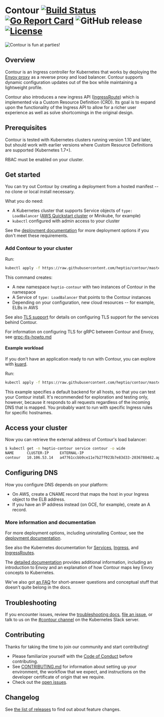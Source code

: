 # Contour [![Build Status](https://travis-ci.org/heptio/contour.svg?branch=master)](https://travis-ci.org/heptio/contour) [![Go Report Card](https://goreportcard.com/badge/github.com/heptio/contour)](https://goreportcard.com/report/github.com/heptio/contour) ![GitHub release](https://img.shields.io/github/release/heptio/contour.svg) [![License](https://img.shields.io/badge/License-Apache%202.0-blue.svg)](https://opensource.org/licenses/Apache-2.0)

![Contour is fun at parties!](contour.png)

## Overview

Contour is an Ingress controller for Kubernetes that works by deploying the [Envoy proxy](https://www.envoyproxy.io/) as a reverse proxy and load balancer.
Contour supports dynamic configuration updates out of the box while maintaining a lightweight profile.

Contour also introduces a new ingress API ([IngressRoute][2]) which is implemented via a Custom Resource Definition (CRD).
Its goal is to expand upon the functionality of the Ingress API to allow for a richer user experience as well as solve shortcomings in the original design.

## Prerequisites

Contour is tested with Kubernetes clusters running version 1.10 and later, but should work with earlier versions where Custom Resource Definitions are supported (Kubernetes 1.7+).

RBAC must be enabled on your cluster.

## Get started

You can try out Contour by creating a deployment from a hosted manifest -- no clone or local install necessary.

What you do need:

- A Kubernetes cluster that supports Service objects of `type: LoadBalancer` ([AWS Quickstart cluster](https://aws.amazon.com/quickstart/architecture/vmware-kubernetes/) or Minikube, for example)
- `kubectl` configured with admin access to your cluster

See the [deployment documentation][1] for more deployment options if you don't meet these requirements.

### Add Contour to your cluster

Run:

```bash
kubectl apply -f https://raw.githubusercontent.com/heptio/contour/master/examples/render/contour.yaml
```

This command creates:

- A new namespace `heptio-contour` with two instances of Contour in the namespace
- A Service of `type: LoadBalancer` that points to the Contour instances
- Depending on your configuration, new cloud resources -- for example, ELBs in AWS

See also [TLS support](docs/tls.md) for details on configuring TLS support for the services behind Contour.

For information on configuring TLS for gRPC between Contour and Envoy, see [grpc-tls-howto.md](docs/grpc-tls-howto.md)

#### Example workload

If you don't have an application ready to run with Contour, you can explore with [kuard](https://github.com/kubernetes-up-and-running/kuard).

Run:

```bash
kubectl apply -f https://raw.githubusercontent.com/heptio/contour/master/examples/example-workload/kuard.yaml
```

This example specifies a default backend for all hosts, so that you can test your Contour install. It's recommended for exploration and testing only, however, because it responds to all requests regardless of the incoming DNS that is mapped. You probably want to run with specific Ingress rules for specific hostnames.

## Access your cluster

Now you can retrieve the external address of Contour's load balancer:

```bash
$ kubectl get -n heptio-contour service contour -o wide
NAME      CLUSTER-IP     EXTERNAL-IP                                                                    PORT(S)        AGE       SELECTOR
contour   10.106.53.14   a47761ccbb9ce11e7b27f023b7e83d33-2036788482.ap-southeast-2.elb.amazonaws.com   80:30274/TCP   3h        app=contour
```

## Configuring DNS

How you configure DNS depends on your platform:

- On AWS, create a CNAME record that maps the host in your Ingress object to the ELB address.
- If you have an IP address instead (on GCE, for example), create an A record.

### More information and documentation

For more deployment options, including uninstalling Contour, see the [deployment documentation][1].

See also the Kubernetes documentation for [Services](https://kubernetes.io/docs/concepts/services-networking/service/), [Ingress](https://kubernetes.io/docs/concepts/services-networking/ingress/), and [IngressRoutes][2].

The [detailed documentation](/docs) provides additional information, including an introduction to Envoy and an explanation of how Contour maps key Envoy concepts to Kubernetes.

We've also got [an FAQ](/FAQ.md) for short-answer questions and conceptual stuff that doesn't quite belong in the docs.

## Troubleshooting

If you encounter issues, review the [troubleshooting docs](/docs/troubleshooting.md), [file an issue][3], or talk to us on the [#contour channel](https://kubernetes.slack.com/messages/contour) on the Kubernetes Slack server.

## Contributing

Thanks for taking the time to join our community and start contributing!

- Please familiarize yourself with the [Code of Conduct](/CODE_OF_CONDUCT.md) before contributing.
- See [CONTRIBUTING.md](/CONTRIBUTING.md) for information about setting up your environment, the workflow that we expect, and instructions on the developer certificate of origin that we require.
- Check out the [open issues][3].

## Changelog

See [the list of releases](https://github.com/heptio/contour/releases) to find out about feature changes.

[1]: /docs/deploy-options.md
[2]: /docs/ingressroute.md
[3]: https://github.com/heptio/contour/issues
